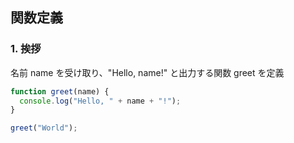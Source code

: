 ## 関数定義

### 1. 挨拶

名前 name を受け取り、"Hello, name!" と出力する関数 greet を定義

```javascript
function greet(name) {
  console.log("Hello, " + name + "!");
}

greet("World");
```
